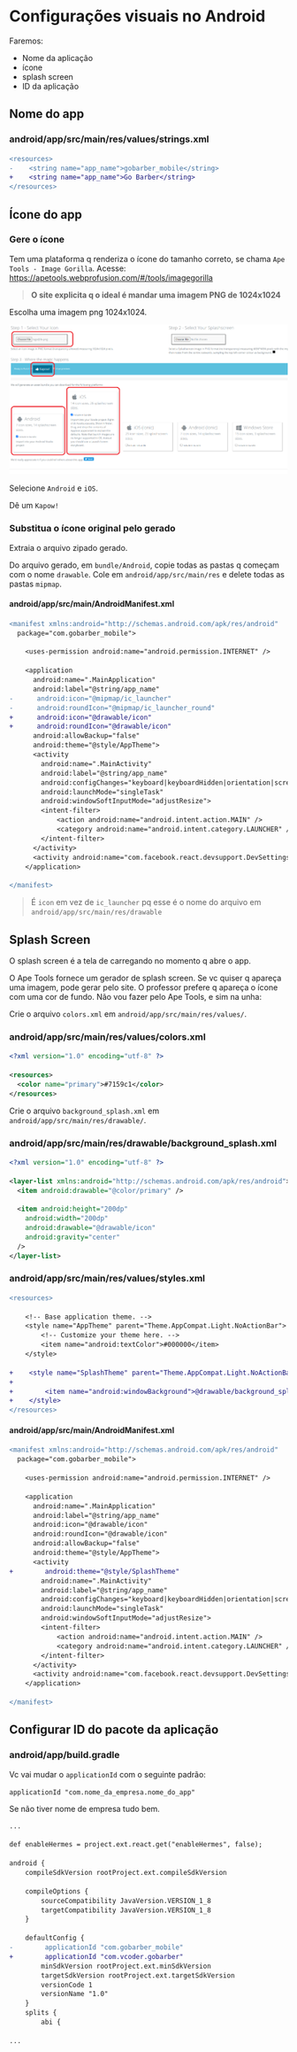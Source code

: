 # Configurações visuais no Android

Faremos:

- Nome da aplicação
- ícone
- splash screen
- ID da aplicação

## Nome do app

### android/app/src/main/res/values/strings.xml

```diff
<resources>
-    <string name="app_name">gobarber_mobile</string>
+    <string name="app_name">Go Barber</string>
</resources>
```

## Ícone do app

### Gere o ícone

Tem uma plataforma q renderiza o ícone do tamanho correto, se chama
`Ape Tools - Image Gorilla`.
Acesse: <https://apetools.webprofusion.com/#/tools/imagegorilla>

> **O site explicita q o ideal é mandar uma imagem PNG de 1024x1024**

Escolha uma imagem png 1024x1024.

![fig4](fig4.png)

Selecione `Android` e `iOS`.

Dê um `Kapow!`

### Substitua o ícone original pelo gerado

Extraia o arquivo zipado gerado.

Do arquivo gerado, em `bundle/Android`, copie todas as pastas q começam com o
nome `drawable`. Cole em `android/app/src/main/res` e delete todas as pastas
`mipmap`.

#### android/app/src/main/AndroidManifest.xml

```diff
<manifest xmlns:android="http://schemas.android.com/apk/res/android"
  package="com.gobarber_mobile">

    <uses-permission android:name="android.permission.INTERNET" />

    <application
      android:name=".MainApplication"
      android:label="@string/app_name"
-      android:icon="@mipmap/ic_launcher"
-      android:roundIcon="@mipmap/ic_launcher_round"
+      android:icon="@drawable/icon"
+      android:roundIcon="@drawable/icon"
      android:allowBackup="false"
      android:theme="@style/AppTheme">
      <activity
        android:name=".MainActivity"
        android:label="@string/app_name"
        android:configChanges="keyboard|keyboardHidden|orientation|screenSize|uiMode"
        android:launchMode="singleTask"
        android:windowSoftInputMode="adjustResize">
        <intent-filter>
            <action android:name="android.intent.action.MAIN" />
            <category android:name="android.intent.category.LAUNCHER" />
        </intent-filter>
      </activity>
      <activity android:name="com.facebook.react.devsupport.DevSettingsActivity" />
    </application>

</manifest>
```

> É `icon` em vez de `ic_launcher` pq esse é o nome do arquivo em
> `android/app/src/main/res/drawable`

## Splash Screen

O splash screen é a tela de carregando no momento q abre o app.

O Ape Tools fornece um gerador de splash screen. Se vc quiser q apareça uma
imagem, pode gerar pelo site. O professor prefere q apareça o ícone com uma cor
de fundo. Não vou fazer pelo Ape Tools, e sim na unha:

Crie o arquivo `colors.xml` em `android/app/src/main/res/values/`.

### android/app/src/main/res/values/colors.xml

```xml
<?xml version="1.0" encoding="utf-8" ?>

<resources>
  <color name="primary">#7159c1</color>
</resources>
```

Crie o arquivo `background_splash.xml` em `android/app/src/main/res/drawable/`.

### android/app/src/main/res/drawable/background_splash.xml

```xml
<?xml version="1.0" encoding="utf-8" ?>

<layer-list xmlns:android="http://schemas.android.com/apk/res/android">
  <item android:drawable="@color/primary" />

  <item android:height="200dp"
    android:width="200dp"
    android:drawable="@drawable/icon"
    android:gravity="center"
  />
</layer-list>
```

### android/app/src/main/res/values/styles.xml

```diff
<resources>

    <!-- Base application theme. -->
    <style name="AppTheme" parent="Theme.AppCompat.Light.NoActionBar">
        <!-- Customize your theme here. -->
        <item name="android:textColor">#000000</item>
    </style>

+    <style name="SplashTheme" parent="Theme.AppCompat.Light.NoActionBar">
+
+        <item name="android:windowBackground">@drawable/background_splash</item>
+    </style>
</resources>
```

#### android/app/src/main/AndroidManifest.xml

```diff
<manifest xmlns:android="http://schemas.android.com/apk/res/android"
  package="com.gobarber_mobile">

    <uses-permission android:name="android.permission.INTERNET" />

    <application
      android:name=".MainApplication"
      android:label="@string/app_name"
      android:icon="@drawable/icon"
      android:roundIcon="@drawable/icon"
      android:allowBackup="false"
      android:theme="@style/AppTheme">
      <activity
+        android:theme="@style/SplashTheme"
        android:name=".MainActivity"
        android:label="@string/app_name"
        android:configChanges="keyboard|keyboardHidden|orientation|screenSize|uiMode"
        android:launchMode="singleTask"
        android:windowSoftInputMode="adjustResize">
        <intent-filter>
            <action android:name="android.intent.action.MAIN" />
            <category android:name="android.intent.category.LAUNCHER" />
        </intent-filter>
      </activity>
      <activity android:name="com.facebook.react.devsupport.DevSettingsActivity" />
    </application>

</manifest>
```

## Configurar ID do pacote da aplicação

### android/app/build.gradle

Vc vai mudar o `applicationId` com o seguinte padrão:

`applicationId "com.nome_da_empresa.nome_do_app"`

Se não tiver nome de empresa tudo bem.

```diff
...

def enableHermes = project.ext.react.get("enableHermes", false);

android {
    compileSdkVersion rootProject.ext.compileSdkVersion

    compileOptions {
        sourceCompatibility JavaVersion.VERSION_1_8
        targetCompatibility JavaVersion.VERSION_1_8
    }

    defaultConfig {
-        applicationId "com.gobarber_mobile"
+        applicationId "com.vcoder.gobarber"
        minSdkVersion rootProject.ext.minSdkVersion
        targetSdkVersion rootProject.ext.targetSdkVersion
        versionCode 1
        versionName "1.0"
    }
    splits {
        abi {

...
```
